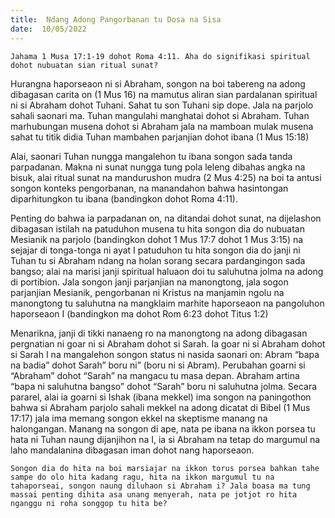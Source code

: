```yaml
---
title:  Ndang Adong Pangorbanan tu Dosa na Sisa
date:  10/05/2022
---
```


`Jahama 1 Musa 17:1-19 dohot Roma 4:11. Aha do signifikasi spiritual dohot nubuatan sian ritual sunat?`

Hurangna haporseaon ni si Abraham, songon na boi tabereng na adong dibagasan carita on (1 Mus 16) na mamutus aliran sian pardalanan spiritual ni si Abraham dohot Tuhani. Sahat tu son Tuhani sip dope. Jala na parjolo sahali saonari ma. Tuhan mangulahi manghatai dohot si Abraham. Tuhan marhubungan musena dohot si Abraham jala na mamboan mulak musena sahat tu titik didia Tuhan mambahen parjanjian dohot ibana (1 Mus 15:18)

Alai, saonari Tuhan nungga mangalehon tu ibana songon sada tanda parpadanan. Makna ni sunat nungga tung pola leleng dibahas angka na bisuk, alai ritual sunat na mandurushon mudra (2 Mus 4:25) na boi ta antusi songon konteks pengorbanan, na manandahon bahwa hasintongan diparhitungkon tu ibana (bandingkon dohot Roma 4:11).

Penting do bahwa ia parpadanan on, na ditandai dohot sunat, na dijelashon dibagasan istilah na patuduhon musena tu hita songon dia do nubuatan Mesianik na parjolo (bandingkon dohot 1 Mus 17:7 dohot 1 Mus 3:15) na sejajar di tonga-tonga ni ayat I patuduhon tu hita songon dia do janji ni Tuhan tu si Abraham ndang na holan sorang secara pardangingon sada bangso; alai na marisi janji spiritual haluaon doi tu saluhutna jolma na adong di portibion. Jala songon janji parjanjian na manongtong, jala sogon parjanjian Mesianik, pengorbanan ni Kristus na manjamin ngolu na manongtong tu saluhutna na mangklaim marhite haporseaon na pangoluhon haporseaon I (bandingkon ma dohot Rom 6:23 dohot Titus 1:2)

Menarikna, janji di tikki nanaeng ro na manongtong na adong dibagasan pergnatian ni goar ni si Abraham dohot si Sarah. Ia goar ni si Abraham dohot si Sarah I na mangalehon songon status ni nasida saonari on: Abram “bapa na badia” dohot Sarah” boru ni” (boru ni si Abram). Perubahan goarni si “Abraham” dohot “Sarah” na mangacu tu masa depan. Abraham artina “bapa ni saluhutna bangso” dohot “Sarah” boru ni saluhutna jolma. Secara pararel, alai ia goarni si Ishak (ibana mekkel) ima songon na paningothon bahwa si Abraham parjolo sahali mekkel na adong dicatat di Bibel (1 Mus 17:17) jala ima memang songon ekkel na skeptisme manang na halongangan. Manang na songon di ape, nata pe ibana na ikkon porsea tu hata ni Tuhan naung dijanjihon na I, ia si Abraham na tetap do margumul na laho mandalanina dibagasan iman dohot nang haporseaon.

`Songon dia do hita na boi marsiajar na ikkon torus porsea bahkan tahe sampe do olo hita kadang ragu, hita na ikkon margumul tu na tahaporseai, songon naung diluhaon si Abraham i? Jala boasa ma tung massai penting dihita asa unang menyerah, nata pe jotjot ro hita nganggu ni roha songgop tu hita be?`